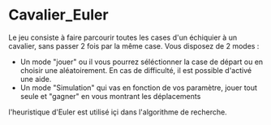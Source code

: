 # Cavalier_Euler

Le jeu consiste à faire parcourir toutes les cases d'un échiquier à un cavalier, sans passer 2 fois par la même case.
Vous disposez de 2 modes :
- Un mode "jouer" ou il vous pourrez séléctionner la case de départ ou en choisir une aléatoirement. En cas de difficulté, il est possible d'activé une aide.
- Un mode "Simulation" qui vas en fonction de vos paramètre, jouer tout seule et "gagner" en vous montrant les déplacements

l'heuristique d'Euler est utilisé içi dans l'algorithme de recherche.
